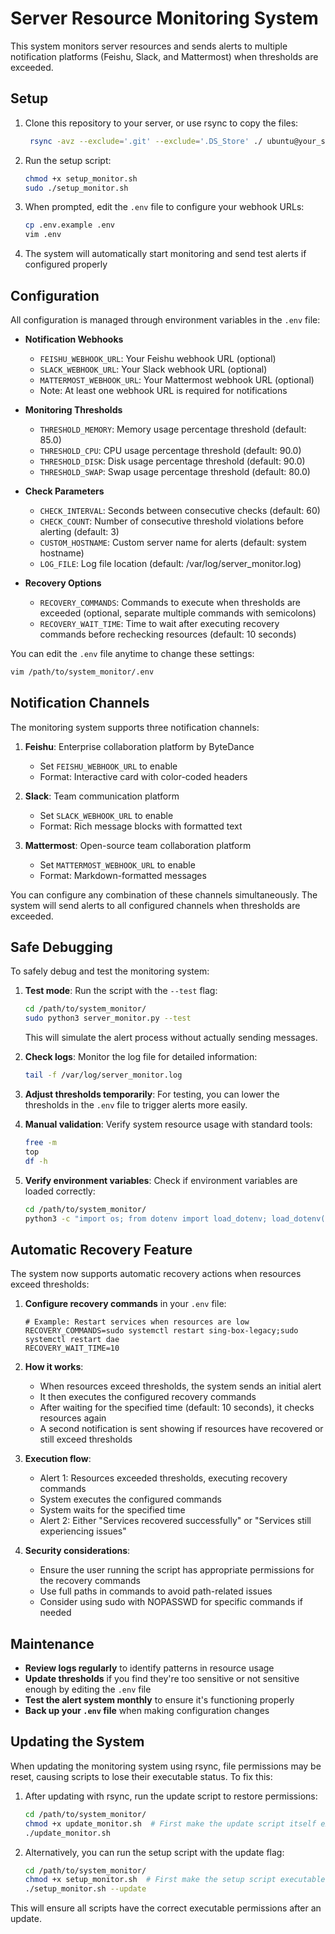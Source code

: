 # Server Resource Monitoring System

This system monitors server resources and sends alerts to multiple notification platforms (Feishu, Slack, and Mattermost) when thresholds are exceeded.

## Setup

1. Clone this repository to your server, or use rsync to copy the files:
   ```bash
    rsync -avz --exclude='.git' --exclude='.DS_Store' ./ ubuntu@your_server:/home/ubuntu/system_monitor/
   ```
2. Run the setup script:
   ```bash
   chmod +x setup_monitor.sh
   sudo ./setup_monitor.sh
   ```
3. When prompted, edit the `.env` file to configure your webhook URLs:
   ```bash
   cp .env.example .env
   vim .env
   ```
4. The system will automatically start monitoring and send test alerts if configured properly

## Configuration

All configuration is managed through environment variables in the `.env` file:

- **Notification Webhooks**
  - `FEISHU_WEBHOOK_URL`: Your Feishu webhook URL (optional)
  - `SLACK_WEBHOOK_URL`: Your Slack webhook URL (optional)
  - `MATTERMOST_WEBHOOK_URL`: Your Mattermost webhook URL (optional)
  - Note: At least one webhook URL is required for notifications

- **Monitoring Thresholds**
  - `THRESHOLD_MEMORY`: Memory usage percentage threshold (default: 85.0)
  - `THRESHOLD_CPU`: CPU usage percentage threshold (default: 90.0)
  - `THRESHOLD_DISK`: Disk usage percentage threshold (default: 90.0)
  - `THRESHOLD_SWAP`: Swap usage percentage threshold (default: 80.0)

- **Check Parameters**
  - `CHECK_INTERVAL`: Seconds between consecutive checks (default: 60)
  - `CHECK_COUNT`: Number of consecutive threshold violations before alerting (default: 3)
  - `CUSTOM_HOSTNAME`: Custom server name for alerts (default: system hostname)
  - `LOG_FILE`: Log file location (default: /var/log/server_monitor.log)

- **Recovery Options**
  - `RECOVERY_COMMANDS`: Commands to execute when thresholds are exceeded (optional, separate multiple commands with semicolons)
  - `RECOVERY_WAIT_TIME`: Time to wait after executing recovery commands before rechecking resources (default: 10 seconds)

You can edit the `.env` file anytime to change these settings:

```bash
vim /path/to/system_monitor/.env
```

## Notification Channels

The monitoring system supports three notification channels:

1. **Feishu**: Enterprise collaboration platform by ByteDance
   - Set `FEISHU_WEBHOOK_URL` to enable
   - Format: Interactive card with color-coded headers

2. **Slack**: Team communication platform
   - Set `SLACK_WEBHOOK_URL` to enable
   - Format: Rich message blocks with formatted text

3. **Mattermost**: Open-source team collaboration platform
   - Set `MATTERMOST_WEBHOOK_URL` to enable
   - Format: Markdown-formatted messages

You can configure any combination of these channels simultaneously. The system will send alerts to all configured channels when thresholds are exceeded.

## Safe Debugging

To safely debug and test the monitoring system:

1. **Test mode**: Run the script with the `--test` flag:
   ```bash
   cd /path/to/system_monitor/
   sudo python3 server_monitor.py --test
   ```
   This will simulate the alert process without actually sending messages.

2. **Check logs**: Monitor the log file for detailed information:
   ```bash
   tail -f /var/log/server_monitor.log
   ```

3. **Adjust thresholds temporarily**: For testing, you can lower the thresholds in the `.env` file to trigger alerts more easily.

4. **Manual validation**: Verify system resource usage with standard tools:
   ```bash
   free -m
   top
   df -h
   ```

5. **Verify environment variables**: Check if environment variables are loaded correctly:
   ```bash
   cd /path/to/system_monitor/
   python3 -c "import os; from dotenv import load_dotenv; load_dotenv(); print('FEISHU_WEBHOOK_URL:', os.environ.get('FEISHU_WEBHOOK_URL'))"
   ```

## Automatic Recovery Feature

The system now supports automatic recovery actions when resources exceed thresholds:

1. **Configure recovery commands** in your `.env` file:
   ```
   # Example: Restart services when resources are low
   RECOVERY_COMMANDS=sudo systemctl restart sing-box-legacy;sudo systemctl restart dae
   RECOVERY_WAIT_TIME=10
   ```

2. **How it works**:
   - When resources exceed thresholds, the system sends an initial alert
   - It then executes the configured recovery commands
   - After waiting for the specified time (default: 10 seconds), it checks resources again
   - A second notification is sent showing if resources have recovered or still exceed thresholds

3. **Execution flow**:
   - Alert 1: Resources exceeded thresholds, executing recovery commands
   - System executes the configured commands
   - System waits for the specified time
   - Alert 2: Either "Services recovered successfully" or "Services still experiencing issues"

4. **Security considerations**:
   - Ensure the user running the script has appropriate permissions for the recovery commands
   - Use full paths in commands to avoid path-related issues
   - Consider using sudo with NOPASSWD for specific commands if needed

## Maintenance

- **Review logs regularly** to identify patterns in resource usage
- **Update thresholds** if you find they're too sensitive or not sensitive enough by editing the `.env` file
- **Test the alert system monthly** to ensure it's functioning properly
- **Back up your `.env` file** when making configuration changes

## Updating the System

When updating the monitoring system using rsync, file permissions may be reset, causing scripts to lose their executable status. To fix this:

1. After updating with rsync, run the update script to restore permissions:
   ```bash
   cd /path/to/system_monitor/
   chmod +x update_monitor.sh  # First make the update script itself executable
   ./update_monitor.sh
   ```

2. Alternatively, you can run the setup script with the update flag:
   ```bash
   cd /path/to/system_monitor/
   chmod +x setup_monitor.sh  # First make the setup script executable
   ./setup_monitor.sh --update
   ```

This will ensure all scripts have the correct executable permissions after an update.